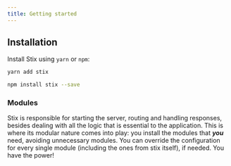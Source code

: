 ```yaml
---
title: Getting started
---
```


## Installation

Install Stix using `yarn` or `npm`:

```bash
yarn add stix
```
```bash
npm install stix --save
```

### Modules

Stix is responsible for starting the server, routing and handling responses, besides dealing with all the logic
that is essential to the application. This is where its modular nature comes into play: you install the modules that
_**you**_ need, avoiding unnecessary modules. You can override the configuration for every single module
(including the ones from stix itself), if needed. You have the power!




